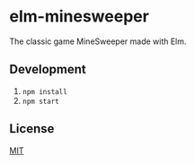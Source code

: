 # elm-minesweeper

The classic game MineSweeper made with Elm.

## Development

1. `npm install`
2. `npm start`

## License

[MIT](LICENSE)
